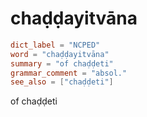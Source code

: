 # chaḍḍayitvāna

``` toml
dict_label = "NCPED"
word = "chaḍḍayitvāna"
summary = "of chaḍḍeti"
grammar_comment = "absol."
see_also = ["chaḍḍeti"]
```

of chaḍḍeti

